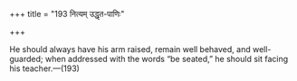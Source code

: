 +++
title = "193 नित्यम् उद्धृत-पाणिः"

+++

He should always have his arm raised, remain well behaved, and well-guarded; when addressed with the words “be seated,” he should sit facing his teacher.—(193)